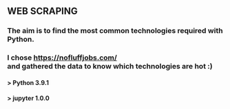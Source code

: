 ## WEB SCRAPING 

### The aim is to find the most common technologies required with **Python**.<br> 
### I chose https://nofluffjobs.com/ <br>and gathered the data to know which technologies are hot :)


#### > Python 3.9.1
#### > jupyter 1.0.0


